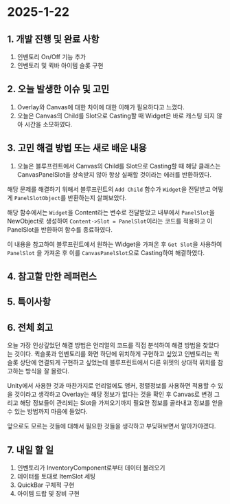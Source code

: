 # 2025-1-22

## 1. 개발 진행 및 완료 사항

1. 인벤토리 On/Off 기능 추가
2. 인벤토리 및 퀵바 아이템 슬롯 구현

## 2. 오늘 발생한 이슈 및 고민

1. Overlay와 Canvas에 대한 차이에 대한 이해가 필요하다고 느꼈다. 
2. 오늘은 Canvas의 Child를 Slot으로 Casting할 때 Widget은 바로 캐스팅 되지 않아 시간을 소모하였다.

## 3. 고민 해결 방법 또는 새로 배운 내용

1. 오늘은 블루프린트에서 Canvas의 Child를 Slot으로 Casting할 때 해당 클래스는 CanvasPanelSlot을 상속받지 않아 항상 실패할 것이라는 에러를 반환하였다.

해당 문제를 해결하기 위해서 블루프린트의 `Add Child` 함수가 `Widget`을 전달받고 어떻게 `PanelSlotObject`를 반환하는지 살펴보았다.

해당 함수에서는 `Widget`을 Content라는 변수로 전달받았고 내부에서 `PanelSlot`을 NewObject로 생성하여 `Content->Slot = PanelSlot`이라는 코드를 적용하고 이 PanelSlot을 반환하여 함수를 종료하였다.

이 내용을 참고하여 블루프린트에서 원하는 Widget을 가져온 후 `Get Slot`을 사용하여 `PanelSlot` 을 가져온 후 이를 `CanvasPanelSlot`으로 Casting하여 해결하였다.

## 4. 참고할 만한 레퍼런스

## 5. 특이사항

## 6. 전체 회고

오늘 가장 인상깊었던 해결 방법은 언리얼의 코드를 직접 분석하여 해결 방법을 찾았다는 것이다. 퀵슬롯과 인벤토리를 화면 하단에 위치하게 구현하고 싶었고 인벤토리는 퀵슬롯 상단에 연결되게 구현하고 싶었는데 블루프린트에서 다른 위젯의 상대적 위치를 참고하는 방식을 잘 몰랐다.

Unity에서 사용한 것과 마찬가지로 언리얼에도 앵커, 정렬정보를 사용하면 적용할 수 있을 것이라고 생각하고 Overlay는 해당 정보가 없다는 것을 확인 후 Canvas로 변경 그리고 해당 정보들이 관리되는 Slot을 가져오기까지 필요한 정보를 골라내고 정보를 얻을 수 있는 방법까지 마음에 들었다.

앞으로도 모르는 것들에 대해서 필요한 것들을 생각하고 부딪혀보면서 알아가야겠다.

## 7. 내일 할 일

1. 인벤토리가 InventoryComponent로부터 데이터 불러오기
2. 데이터를 토대로 ItemSlot 세팅
3. QuickBar 구체적 구현
4. 아이템 드랍 및 장비 구현